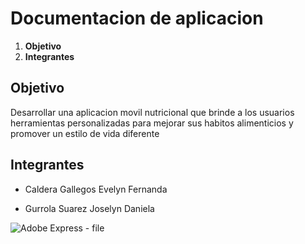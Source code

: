 # Documentacion de aplicacion

1. **Objetivo**
2. **Integrantes**

## Objetivo
Desarrollar una aplicacion movil nutricional que brinde a los usuarios herramientas personalizadas para mejorar sus habitos alimenticios y promover un estilo de vida diferente



## Integrantes
- Caldera Gallegos Evelyn Fernanda

  
- Gurrola Suarez Joselyn Daniela

 ![Adobe Express - file](https://github.com/user-attachments/assets/66d5af9d-f2a5-4117-bf20-b82033b77123)

